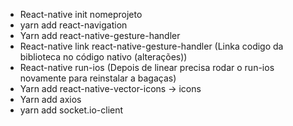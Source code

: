- React-native init nomeprojeto
- yarn add react-navigation
- Yarn add react-native-gesture-handler
- React-native link react-native-gesture-handler (Linka codigo da biblioteca no código nativo (alterações))
- React-native run-ios (Depois de linear precisa rodar o run-ios novamente para reinstalar a bagaças)
- Yarn add react-native-vector-icons -> icons
- Yarn add axios
- yarn add socket.io-client
